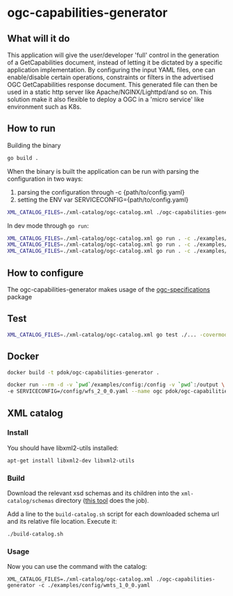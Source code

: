 # ogc-capabilities-generator

## What will it do

This application will give the user/developer 'full' control in the generation
of a GetCapabilities document, instead of letting it be dictated by a specific
application implementation. By configuring the input YAML files, one can
enable/disable certain operations, constraints or filters in the advertised OGC
GetCapabilities response document. This generated file can then be used in a
static http server like Apache/NGINX/Lighttpd/and so on. This solution make it
also flexible to deploy a OGC in a 'micro service' like environment such as K8s.

## How to run

Building the binary

```sh
go build .
```

When the binary is built the application can be run with parsing the
configuration in two ways:

1. parsing the configuration through -c {path/to/config.yaml}
2. setting the ENV var SERVICECONFIG={path/to/config.yaml}

```sh
XML_CATALOG_FILES=./xml-catalog/ogc-catalog.xml ./ogc-capabilities-generator -c ./examples/config/wmts_1_0_0.yaml
```

In dev mode through `go run`:

```sh
XML_CATALOG_FILES=./xml-catalog/ogc-catalog.xml go run . -c ./examples/config/wms_1_3_0.yaml
XML_CATALOG_FILES=./xml-catalog/ogc-catalog.xml go run . -c ./examples/config/wfs_2_0_0.yaml
XML_CATALOG_FILES=./xml-catalog/ogc-catalog.xml go run . -c ./examples/config/wmts_1_0_0.yaml
```

## How to configure

The ogc-capabilities-generator makes usage of the
[ogc-specifications](https://github.com/PDOK/ogc-specifications) package

## Test

```sh
XML_CATALOG_FILES=./xml-catalog/ogc-catalog.xml go test ./... -covermode=atomic -v
```

## Docker

```sh
docker build -t pdok/ogc-capabilities-generator .

docker run --rm -d -v `pwd`/examples/config:/config -v `pwd`:/output \
-e SERVICECONFIG=/config/wfs_2_0_0.yaml --name ogc pdok/ogc-capabilities-generator
```


## XML catalog

### Install
You should have libxml2-utils installed: 

```shell
apt-get install libxml2-dev libxml2-utils
```

### Build

Download the relevant xsd schemas and its children into the `xml-catalog/schemas` directory
([this tool](https://github.com/n-a-t-e/xsd_download) does the job).

Add a line to the `build-catalog.sh` script for each downloaded schema url and its relative file location.
Execute it:

```shell
./build-catalog.sh
```

### Usage
Now you can use the command with the catalog:

```
XML_CATALOG_FILES=./xml-catalog/ogc-catalog.xml ./ogc-capabilities-generator -c ./examples/config/wmts_1_0_0.yaml
```
